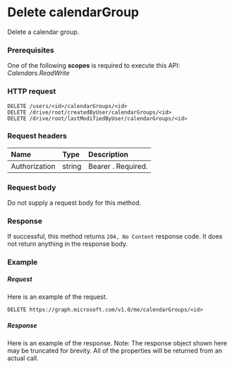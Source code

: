 # Delete calendarGroup

Delete a calendar group.
### Prerequisites
One of the following **scopes** is required to execute this API: _Calendars.ReadWrite_
### HTTP request
<!-- { "blockType": "ignored" } -->
```http
DELETE /users/<id>/calendarGroups/<id>
DELETE /drive/root/createdByUser/calendarGroups/<id>
DELETE /drive/root/lastModifiedByUser/calendarGroups/<id>

```
### Request headers
| Name       | Type | Description|
|:---------------|:--------|:----------|
| Authorization  | string  | Bearer <token>. Required. |

### Request body
Do not supply a request body for this method.


### Response
If successful, this method returns `204, No Content` response code. It does not return anything in the response body.

### Example
##### Request
Here is an example of the request.
<!-- {
  "blockType": "request",
  "name": "delete_calendargroup"
}-->
```http
DELETE https://graph.microsoft.com/v1.0/me/calendarGroups/<id>
```
##### Response
Here is an example of the response. Note: The response object shown here may be truncated for brevity. All of the properties will be returned from an actual call.
<!-- {
  "blockType": "response",
  "truncated": true
} -->
```http
```

<!-- uuid: 8fcb5dbc-d5aa-4681-8e31-b001d5168d79
2015-10-25 14:57:30 UTC -->
<!-- {
  "type": "#page.annotation",
  "description": "Delete calendarGroup",
  "keywords": "",
  "section": "documentation",
  "tocPath": ""
}-->
